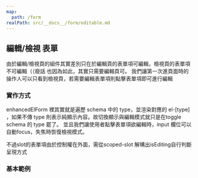 ```yaml
---
map:
  path: /form
realPath: src/__docs__/form/editable.md
---
```


## 編輯/檢視 表單

由於編輯/檢視頁的組件其實差別只在於編輯頁的表單項可編輯，檢視頁的表單項不可編輯（（廢話
也因為如此，其實只需要編輯頁可。
我們讓第一次進頁面時的操作人可以只看到檢視頁，若需要編輯表單項則點擊表單項即可進行編輯

### 實作方式

enhancedElForm 裡其實就是遍歷 schema 中的 type，並渲染對應的 el-[type]
，如果不傳 type 則表示純顯示內容。故切換顯示與編輯模式就只是在toggle schema 的 type 罷了。
並且我們讓使用者點擊表單項欲編輯時，input 欄位可以自動focus，失焦時恢復檢視模式。

不過slot的表單項由於控制權在外面，需從scoped-slot 解構出isEditing自行判斷呈現方式



### 基本範例

<demo 
  src="../components/form/editableForm.vue"
  title="editable form"
  desc="點擊進入輸入模式的表單">
</demo>

<API src="../components/EnhancedElForm.vue" lang="zh"></API>
